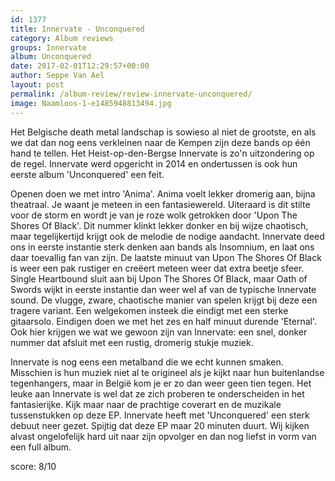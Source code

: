```yaml
---
id: 1377
title: Innervate - Unconquered
category: Album reviews
groups: Innervate
album: Unconquered
date: 2017-02-01T12:29:57+00:00
author: Seppe Van Ael
layout: post
permalink: /album-review/review-innervate-unconquered/
image: Naamloos-1-e1485948813494.jpg
---
```

Het Belgische death metal landschap is sowieso al niet de grootste, en als we dat dan nog eens verkleinen naar de Kempen zijn deze bands op één hand te tellen. Het Heist-op-den-Bergse Innervate is zo'n uitzondering op de regel. Innervate werd opgericht in 2014 en ondertussen is ook hun eerste album 'Unconquered' een feit.

Openen doen we met intro 'Anima'. Anima voelt lekker dromerig aan, bijna theatraal. Je waant je meteen in een fantasiewereld. Uiteraard is dit stilte voor de storm en wordt je van je roze wolk getrokken door 'Upon The Shores Of Black'. Dit nummer klinkt lekker donker en bij wijze chaotisch, maar tegelijkertijd krijgt ook de melodie de nodige aandacht. Innervate deed ons in eerste instantie sterk denken aan bands als Insomnium, en laat ons daar toevallig fan van zijn. De laatste minuut van Upon The Shores Of Black is weer een pak rustiger en creëert meteen weer dat extra beetje sfeer. Single Heartbound sluit aan bij Upon The Shores Of Black, maar Oath of Swords wijkt in eerste instantie dan weer wel af van de typische Innervate sound. De vlugge, zware, chaotische manier van spelen krijgt bij deze een tragere variant. Een welgekomen insteek die eindigt met een sterke gitaarsolo. Eindigen doen we met het zes en half minuut durende 'Eternal'. Ook hier krijgen we wat we gewoon zijn van Innervate: een snel, donker nummer dat afsluit met een rustig, dromerig stukje muziek.

Innervate is nog eens een metalband die we echt kunnen smaken. Misschien is hun muziek niet al te origineel als je kijkt naar hun buitenlandse tegenhangers, maar in België kom je er zo dan weer geen tien tegen. Het leuke aan Innervate is wel dat ze zich proberen te onderscheiden in het fantasierijke. Kijk maar naar de prachtige coverart en de muzikale tussenstukken op deze EP. Innervate heeft met 'Unconquered' een sterk debuut neer gezet. Spijtig dat deze EP maar 20 minuten duurt. Wij kijken alvast ongelofelijk hard uit naar zijn opvolger en dan nog liefst in vorm van een full album.

score: 8/10

&nbsp;